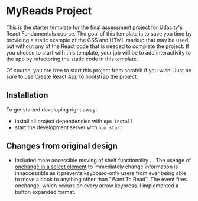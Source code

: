 # MyReads Project

This is the starter template for the final assessment project for Udacity's React Fundamentals course. The goal of this template is to save you time by providing a static example of the CSS and HTML markup that may be used, but without any of the React code that is needed to complete the project. If you choose to start with this template, your job will be to add interactivity to the app by refactoring the static code in this template.

Of course, you are free to start this project from scratch if you wish! Just be sure to use [Create React App](https://github.com/facebookincubator/create-react-app) to bootstrap the project.

## Installation

To get started developing right away:

* install all project dependencies with `npm install`
* start the development server with `npm start`

## Changes from original design

* Included more accessible moving of shelf functionality
    ... The useage of [onchange in a select element](https://webaim.org/techniques/javascript/eventhandlers#onchange) to immediately change information is innaccessible as it prevents keyboard-only users from ever being able to move a book to anything other than "Want To Read". The event fires onchange, which occurs on every arrow keypress. I implemented a button expanded format.
